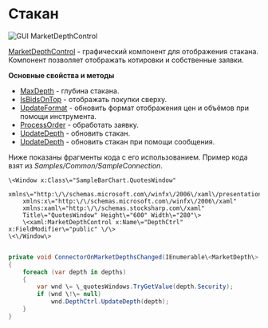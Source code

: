# Стакан

![GUI MarketDepthControl](~/images/GUI_MarketDepthControl.png)

[MarketDepthControl](../api/StockSharp.Xaml.MarketDepthControl.html) \- графический компонент для отображения стакана. Компонент позволяет отображать котировки и собственные заявки. 

**Основные свойства и методы**

- [MaxDepth](../api/StockSharp.Xaml.MarketDepthControl.MaxDepth.html) \- глубина стакана.
- [IsBidsOnTop](../api/StockSharp.Xaml.MarketDepthControl.IsBidsOnTop.html) \- отображать покупки сверху.
- [UpdateFormat](../api/StockSharp.Xaml.MarketDepthControl.UpdateFormat.html) \- обновить формат отображения цен и объёмов при помощи инструмента.
- [ProcessOrder](../api/StockSharp.Xaml.MarketDepthControl.ProcessOrder.html) \- обработать заявку.
- [UpdateDepth](../api/StockSharp.Xaml.MarketDepthControl.UpdateDepth.html) \- обновить стакан.
- [UpdateDepth](../api/StockSharp.Xaml.MarketDepthControl.UpdateDepth.html) \- обновить стакан при помощи сообщения.

Ниже показаны фрагменты кода с его использованием. Пример кода взят из *Samples\/Common\/SampleConnection*. 

```xaml
\<Window x:Class\="SampleBarChart.QuotesWindow"
    xmlns\="http:\/\/schemas.microsoft.com\/winfx\/2006\/xaml\/presentation"
    xmlns:x\="http:\/\/schemas.microsoft.com\/winfx\/2006\/xaml"
    xmlns:xaml\="http:\/\/schemas.stocksharp.com\/xaml"
    Title\="QuotesWindow" Height\="600" Width\="280"\>
	\<xaml:MarketDepthControl x:Name\="DepthCtrl" x:FieldModifier\="public" \/\>
\<\/Window\>
	  				
```
```cs
private void ConnectorOnMarketDepthsChanged(IEnumerable\<MarketDepth\> depths)
{
	foreach (var depth in depths)
	{
		var wnd \= \_quotesWindows.TryGetValue(depth.Security);
		if (wnd \!\= null)
			wnd.DepthCtrl.UpdateDepth(depth);
	}
}
	  				
```
